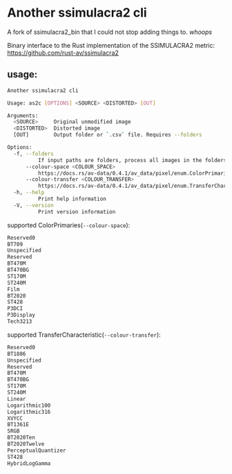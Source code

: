 # Another ssimulacra2 cli

A fork of ssimulacra2_bin that I could not stop adding things to. *whoops*

<!-- [![Crates.io](https://img.shields.io/crates/v/ssimulacra2_rs?style=for-the-badge)](https://crates.io/crates/ssimulacra2_rs) -->
<!-- [![LICENSE](https://img.shields.io/crates/l/ssimulacra2_rs?style=for-the-badge)](https://github.com/rust-av/ssimulacra2_bin/blob/main/LICENSE) -->

Binary interface to the Rust implementation of the SSIMULACRA2 metric: <https://github.com/rust-av/ssimulacra2>

## usage:

```bash
Another ssimulacra2 cli

Usage: as2c [OPTIONS] <SOURCE> <DISTORTED> [OUT]

Arguments:
  <SOURCE>     Original unmodified image
  <DISTORTED>  Distorted image
  [OUT]        Output folder or `.csv` file. Requires --folders

Options:
  -f, --folders
          If input paths are folders, process all images in the folders. This assumes the files are named the same in both folders.
      --colour-space <COLOUR_SPACE>
          https://docs.rs/av-data/0.4.1/av_data/pixel/enum.ColorPrimaries.html for more info [default: bt709] [possible values: reserved0, bt709, unspecified, reserved, bt470m, bt470bg, st170m, st240m, film, bt2020, st428, p3dci, p3-display, tech3213]
      --colour-transfer <COLOUR_TRANSFER>
          https://docs.rs/av-data/0.4.1/av_data/pixel/enum.TransferCharacteristic.html for more info [default: srgb] [possible values: reserved0, bt1886, unspecified, reserved, bt470m, bt470bg, st170m, st240m, linear, logarithmic100, logarithmic316, xvycc, bt1361e, srgb, bt2020-ten, bt2020-twelve, perceptual-quantizer, st428, hybrid-log-gamma]
  -h, --help
          Print help information
  -V, --version
          Print version information
```

supported ColorPrimaries(`--colour-space`):

```txt
Reserved0
BT709
Unspecified
Reserved
BT470M
BT470BG
ST170M
ST240M
Film
BT2020
ST428
P3DCI
P3Display
Tech3213
```

supported TransferCharacteristic(`--colour-transfer`):

```txt
Reserved0
BT1886
Unspecified
Reserved
BT470M
BT470BG
ST170M
ST240M
Linear
Logarithmic100
Logarithmic316
XVYCC
BT1361E
SRGB
BT2020Ten
BT2020Twelve
PerceptualQuantizer
ST428
HybridLogGamma
```
